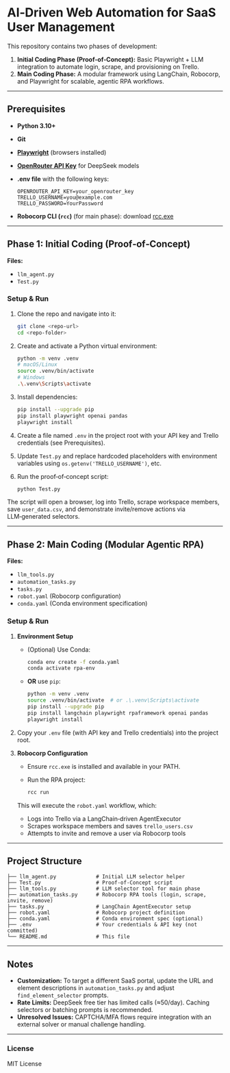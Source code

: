 # AI‑Driven Web Automation for SaaS User Management

This repository contains two phases of development:

1. **Initial Coding Phase (Proof‑of‑Concept):** Basic Playwright + LLM integration to automate login, scrape, and provisioning on Trello.
2. **Main Coding Phase:** A modular framework using LangChain, Robocorp, and Playwright for scalable, agentic RPA workflows.

---

## Prerequisites

* **Python 3.10+**
* **Git**
* **[Playwright](https://playwright.dev/python/docs/intro)** (browsers installed)
* **[OpenRouter API Key](https://openrouter.ai/)** for DeepSeek models
* **.env file** with the following keys:

  ```dotenv
  OPENROUTER_API_KEY=your_openrouter_key
  TRELLO_USERNAME=you@example.com
  TRELLO_PASSWORD=YourPassword
  ```
* **Robocorp CLI (`rcc`)** (for main phase): download [rcc.exe](https://robocorp.com/docs/rcc/installation)

---

## Phase 1: Initial Coding (Proof‑of‑Concept)

**Files:**

* `llm_agent.py`
* `Test.py`

### Setup & Run

1. Clone the repo and navigate into it:

   ```bash
   git clone <repo-url>
   cd <repo-folder>
   ```
2. Create and activate a Python virtual environment:

   ```bash
   python -m venv .venv
   # macOS/Linux
   source .venv/bin/activate
   # Windows
   .\.venv\Scripts\activate
   ```
3. Install dependencies:

   ```bash
   pip install --upgrade pip
   pip install playwright openai pandas
   playwright install
   ```
4. Create a file named `.env` in the project root with your API key and Trello credentials (see Prerequisites).
5. Update `Test.py` and replace hardcoded placeholders with environment variables using `os.getenv('TRELLO_USERNAME')`, etc.
6. Run the proof‑of‑concept script:

   ```bash
   python Test.py
   ```

The script will open a browser, log into Trello, scrape workspace members, save `user_data.csv`, and demonstrate invite/remove actions via LLM‑generated selectors.

---

## Phase 2: Main Coding (Modular Agentic RPA)

**Files:**

* `llm_tools.py`
* `automation_tasks.py`
* `tasks.py`
* `robot.yaml` (Robocorp configuration)
* `conda.yaml` (Conda environment specification)

### Setup & Run

1. **Environment Setup**

   * (Optional) Use Conda:

     ```bash
     conda env create -f conda.yaml
     conda activate rpa-env
     ```
   * **OR** use `pip`:

     ```bash
     python -m venv .venv
     source .venv/bin/activate  # or .\.venv\Scripts\activate
     pip install --upgrade pip
     pip install langchain playwright rpaframework openai pandas
     playwright install
     ```
2. Copy your `.env` file (with API key and Trello credentials) into the project root.
3. **Robocorp Configuration**

   * Ensure `rcc.exe` is installed and available in your PATH.
   * Run the RPA project:

     ```powershell
     rcc run
     ```

   This will execute the `robot.yaml` workflow, which:

   * Logs into Trello via a LangChain‑driven AgentExecutor
   * Scrapes workspace members and saves `trello_users.csv`
   * Attempts to invite and remove a user via Robocorp tools

---

## Project Structure

```
├── llm_agent.py             # Initial LLM selector helper
├── Test.py                  # Proof‑of‑Concept script
├── llm_tools.py             # LLM selector tool for main phase
├── automation_tasks.py      # Robocorp RPA tools (login, scrape, invite, remove)
├── tasks.py                 # LangChain AgentExecutor setup
├── robot.yaml               # Robocorp project definition
├── conda.yaml               # Conda environment spec (optional)
├── .env                     # Your credentials & API key (not committed)
└── README.md                # This file
```

---

## Notes

* **Customization:** To target a different SaaS portal, update the URL and element descriptions in `automation_tasks.py` and adjust `find_element_selector` prompts.
* **Rate Limits:** DeepSeek free tier has limited calls (≈50/day). Caching selectors or batching prompts is recommended.
* **Unresolved Issues:** CAPTCHA/MFA flows require integration with an external solver or manual challenge handling.

---

### License

MIT License

